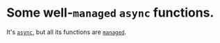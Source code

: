 # Some well-`managed` `async` functions.

It's [`async`](https://hackage.haskell.org/package/async), but all its
functions are [`managed`](https://hackage.haskell.org/package/managed).
